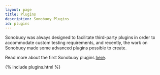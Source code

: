 ```yaml
---
layout: page
title: Plugins
description: Sonobuoy Plugins
id: plugins
---
```


Sonobuoy was always designed to facilitate third-party plugins in order to accommodate custom testing requirements, and recently, the work on Sonobuoy made some advanced plugins possible to create.

Read more about the first Sonobuoy plugins [here][1].

<div class="section section-background-{{ page.backgrounds.team }}">
  <div class="section-content">
    {% include plugins.html %}
  </div>
</div>

[1]: https://sonobuoy.io/cis-benchmark-plugin/
